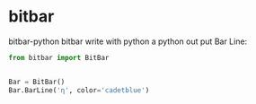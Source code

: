 # bitbar
bitbar-python
bitbar write with python
a python out put
Bar Line:
```python
from bitbar import BitBar


Bar = BitBar()
Bar.BarLine('η', color='cadetblue')
```
